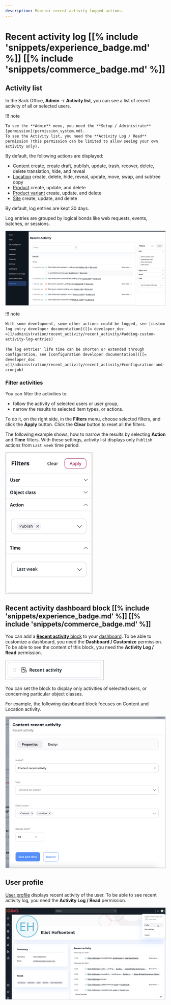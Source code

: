 ```yaml
---
description: Monitor recent activity logged actions.
---
```


# Recent activity log [[% include 'snippets/experience_badge.md' %]] [[% include 'snippets/commerce_badge.md' %]]

## Activity list

In the Back Office, **Admin** -> **Activity list**, you can see a list of recent activity of all or selected users.

!!! note

    To see the **Admin** menu, you need the **Setup / Administrate** [permission](permission_system.md).
    To see the Activity list, you need the **Activity Log / Read** permission (this permission can be limited to allow seeing your own activity only).

By default, the following actions are displayed:

- [Content](content_items.md) create, create draft, publish, update, trash, recover, delete, delete translation, hide, and reveal
- [Location](manage_locations_urls.md#content-locations) create, delete, hide, reveal, update, move, swap, and subtree copy
- [Product](products.md) create, update, and delete
- [Product variant](work_with_product_variants.md) create, update, and delete
- [Site](work_with_sites.md) create, update, and delete

By default, log entries are kept 30 days.

Log entries are grouped by logical bonds like web requests, events, batches, or sessions.

![Activity list](img/4.6_activity_list.png)

!!! note

    With some development, some other actions could be logged, see [custom log entry developer documentation]([[= developer_doc =]]/administration/recent_activity/recent_activity/#adding-custom-activity-log-entries)

    The log entries' life time can be shorten or extended through configuration, see [configuration developer documentation]([[= developer_doc =]]/administration/recent_activity/recent_activity/#configuration-and-cronjob)

### Filter activities

You can filter the activities to:

* follow the activity of selected users or user group,
* narrow the results to selected item types, or actions.

To do it, on the right side, in the **Filters** menu, choose selected filters, and click the **Apply** button.
Click the **Clear** button to reset all the filters.

The following example shows, how to narrow the results by selecting **Action** and **Time** filters.
With these settings, activity list displays only `Publish` actions from `Last week` time period.

![Published last week](img/filters.png)

## Recent activity dashboard block [[% include 'snippets/experience_badge.md' %]] [[% include 'snippets/commerce_badge.md' %]]

You can add a [**Recent activity** block](dashboard_block_reference.md#recent-activity-block) to your [dashboard](dashboard.md).
To be able to customize a dashboard, you need the **Dashboard / Customize** permission.
To be able to see the content of this block, you need the **Activity Log / Read** permission.

!["Recent activity" block](img/recent_activity_block.png)

You can set the block to display only activities of selected users, or concerning particular object classes.

For example, the following dashboard block focuses on Content and Location activity.

!["Content recent activity" block settings](img/recent_activity_block_settings.png)

## User profile

[User profile](get_started.md#view-and-edit-user-profile) displays recent activity of the user.
To be able to see recent activity log, you need the **Activity Log / Read** permission.

![Recent activity in the user profile](img/recent_activity_user_profile.png)
